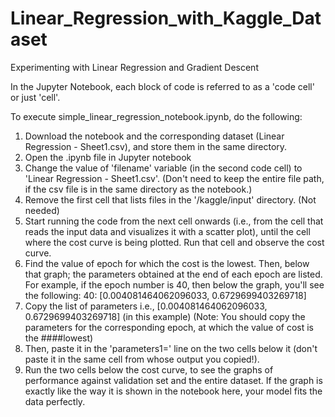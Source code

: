 # Linear_Regression_with_Kaggle_Dataset
Experimenting with Linear Regression and Gradient Descent

In the Jupyter Notebook, each block of code is referred to as a 'code cell' or just 'cell'.

To execute simple_linear_regression_notebook.ipynb, do the following:
  1) Download the notebook and the corresponding dataset (Linear Regression - Sheet1.csv), and store them in the same directory.
  2) Open the .ipynb file in Jupyter notebook
  3) Change the value of 'filename' variable (in the second code cell) to 'Linear Regression - Sheet1.csv'. (Don't need to keep the entire file path, if the csv file is in the same directory as the notebook.)
  4) Remove the first cell that lists files in the '/kaggle/input' directory. (Not needed)
  5) Start running the code from the next cell onwards (i.e., from the cell that reads the input data and visualizes it with a scatter plot), until the cell where the cost curve is being plotted. Run that cell and observe the cost curve.
  6) Find the value of epoch for which the cost is the lowest. Then, below that graph; the parameters obtained at the end of each epoch are listed. For example, if the epoch number is 40, then below the graph, you'll see the following: 40: [0.004081464062096033, 0.6729699403269718]
  7) Copy the list of parameters i.e., [0.004081464062096033, 0.6729699403269718] (in this example) (Note: You should copy the parameters for the corresponding epoch, at which the value of cost is the ####lowest)
  8) Then, paste it in the 'parameters1=' line on the two cells below it (don't paste it in the same cell from whose output you copied!).
  9) Run the two cells below the cost curve, to see the graphs of performance against validation set and the entire dataset. If the graph is exactly like the way it is shown in the notebook here, your model fits the data perfectly.
